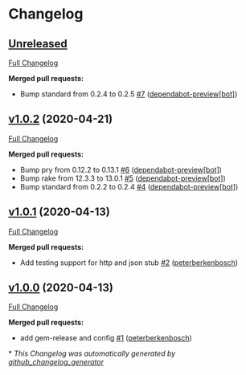 # Changelog

## [Unreleased](https://github.com/peterberkenbosch/affirm-ruby-api/tree/HEAD)

[Full Changelog](https://github.com/peterberkenbosch/affirm-ruby-api/compare/v1.0.2...HEAD)

**Merged pull requests:**

- Bump standard from 0.2.4 to 0.2.5 [\#7](https://github.com/peterberkenbosch/affirm-ruby-api/pull/7) ([dependabot-preview[bot]](https://github.com/apps/dependabot-preview))

## [v1.0.2](https://github.com/peterberkenbosch/affirm-ruby-api/tree/v1.0.2) (2020-04-21)

[Full Changelog](https://github.com/peterberkenbosch/affirm-ruby-api/compare/v1.0.1...v1.0.2)

**Merged pull requests:**

- Bump pry from 0.12.2 to 0.13.1 [\#6](https://github.com/peterberkenbosch/affirm-ruby-api/pull/6) ([dependabot-preview[bot]](https://github.com/apps/dependabot-preview))
- Bump rake from 12.3.3 to 13.0.1 [\#5](https://github.com/peterberkenbosch/affirm-ruby-api/pull/5) ([dependabot-preview[bot]](https://github.com/apps/dependabot-preview))
- Bump standard from 0.2.2 to 0.2.4 [\#4](https://github.com/peterberkenbosch/affirm-ruby-api/pull/4) ([dependabot-preview[bot]](https://github.com/apps/dependabot-preview))

## [v1.0.1](https://github.com/peterberkenbosch/affirm-ruby-api/tree/v1.0.1) (2020-04-13)

[Full Changelog](https://github.com/peterberkenbosch/affirm-ruby-api/compare/v1.0.0...v1.0.1)

**Merged pull requests:**

- Add testing support for http and json stub [\#2](https://github.com/peterberkenbosch/affirm-ruby-api/pull/2) ([peterberkenbosch](https://github.com/peterberkenbosch))

## [v1.0.0](https://github.com/peterberkenbosch/affirm-ruby-api/tree/v1.0.0) (2020-04-13)

[Full Changelog](https://github.com/peterberkenbosch/affirm-ruby-api/compare/8d00e6ca963436d032e476614422cdd55790ef6a...v1.0.0)

**Merged pull requests:**

- add gem-release and config [\#1](https://github.com/peterberkenbosch/affirm-ruby-api/pull/1) ([peterberkenbosch](https://github.com/peterberkenbosch))



\* *This Changelog was automatically generated by [github_changelog_generator](https://github.com/github-changelog-generator/github-changelog-generator)*
